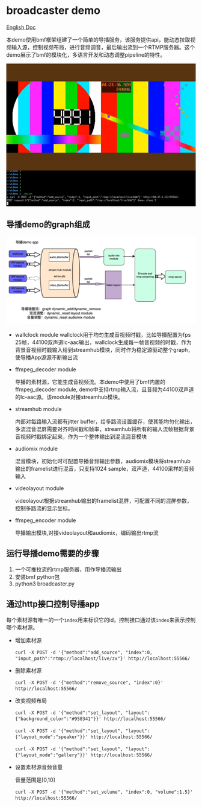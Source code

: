 # broadcaster demo

[English Doc](./readme.md)

本demo使用bmf框架组建了一个简单的导播服务，该服务提供api，能动态拉取视频输入源，控制视频布局，进行音频调音，最后输出流到一个RTMP服务器。这个demo展示了bmf的模块化，多语言开发和动态调整pipeline的特性。


![](./broadcaster.gif)

## 导播demo的graph组成

![](./broadcaster.png)

- wallclock module
    wallclock用于均匀生成音视频时戳，比如导播配置为fps 25帧，44100双声道lc-aac输出，wallclock生成每一帧音视频的时戳，作为背景音视频时戳输入给到streamhub模块，同时作为稳定源驱动整个graph，使导播App源源不断输出流

- ffmpeg_decoder module

    导播的素材源，它能生成音视频流。本demo中使用了bmf内置的ffmpeg_decoder module, demo中支持rtmp输入流，且音频为44100双声道的lc-aac源。该module对接streamhub模块。
    
- streamhub module

    内部对每路输入流都有jitter buffer，给多路流设置缓存，使其能均匀化输出，多流混音混屏需要对齐时间戳和帧率，streamhub将所有的输入流帧根据背景音视频时戳绑定起来，作为一个整体输出到混流混音模块

- audiomix module

    混音模块，初始化时可配置导播音频输出参数，audiomix模块将streamhub输出的framelist进行混音，只支持1024 sample，双声道，44100采样的音频输入

- videolayout module

    videolayout根据streamhub输出的framelist混屏，可配置不同的混屏参数，控制多路流的显示坐标。

- ffmpeg_encoder module

    导播输出模块,对接videolayout和audiomix，编码输出rtmp流


## 运行导播demo需要的步骤

1. 一个可推拉流的rtmp服务器，用作导播流输出
2. 安装bmf python包
3. python3 broadcaster.py

## 通过http接口控制导播app

每个素材源有唯一的一个`index`用来标识它的id，控制接口通过该`index`来表示控制哪个素材源。

- 增加素材源

    ```
    curl -X POST -d '{"method":"add_source", "index":0, "input_path":"rtmp://localhost/live/zx"}' http://localhost:55566/
    ```


- 删除素材源

    ```
    curl -X POST -d '{"method":"remove_source", "index":0}' http://localhost:55566/
    ```


- 改变视频布局

    ```
    curl -X POST -d '{"method":"set_layout", "layout":{"background_color":"#958341"}}' http://localhost:55566/

    curl -X POST -d '{"method":"set_layout", "layout":{"layout_mode":"speaker"}}' http://localhost:55566/

    curl -X POST -d '{"method":"set_layout", "layout":{"layout_mode":"gallery"}}' http://localhost:55566/
    ```

- 设置素材源音频音量

    音量范围是[0,10]

    ```
    curl -X POST -d '{"method":"set_volume", "index":0, "volume":1.5}' http://localhost:55566/
    ```

